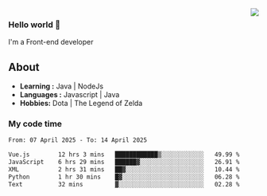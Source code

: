 <img align='right' src="https://github-readme-stats.vercel.app/api?username=jumodada&show_icons=true&theme=vue">

### Hello world 👋

I'm a Front-end developer 
    
## About
-  **Learning :** Java | NodeJs
-  **Languages :** Javascript | Java
-  **Hobbies:** Dota | The Legend of Zelda

### My code time

<!--START_SECTION:waka-->

```txt
From: 07 April 2025 - To: 14 April 2025

Vue.js        12 hrs 3 mins   ████████████▒░░░░░░░░░░░░   49.99 %
JavaScript    6 hrs 29 mins   ██████▓░░░░░░░░░░░░░░░░░░   26.91 %
XML           2 hrs 31 mins   ██▓░░░░░░░░░░░░░░░░░░░░░░   10.44 %
Python        1 hr 30 mins    █▓░░░░░░░░░░░░░░░░░░░░░░░   06.28 %
Text          32 mins         ▓░░░░░░░░░░░░░░░░░░░░░░░░   02.28 %
```

<!--END_SECTION:waka-->
